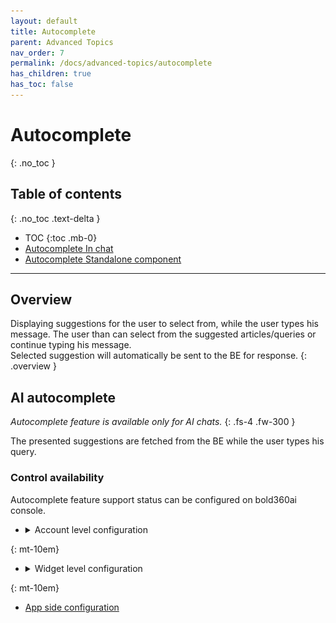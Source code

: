 ```yaml
---
layout: default
title: Autocomplete
parent: Advanced Topics
nav_order: 7
permalink: /docs/advanced-topics/autocomplete
has_children: true
has_toc: false
---
```


# Autocomplete
{: .no_toc }

## Table of contents
{: .no_toc .text-delta }

- TOC
{:toc .mb-0}
- [Autocomplete In chat](./in-chat)
- [Autocomplete Standalone component](./standalone) 

---

## Overview
Displaying suggestions for the user to select from, while the user types his message. The user than can select from the suggested articles/queries or continue typing his message.   
Selected suggestion will automatically be sent to the BE for response.
{: .overview }


## AI autocomplete
_Autocomplete feature is available only for AI chats._
{: .fs-4 .fw-300 }

The presented suggestions are fetched from the BE while the user types his query.   

### Control availability
Autocomplete feature support status can be configured on bold360ai console.
- <details close markdown="block">
  <summary>Account level configuration</summary>

    ![](/assets/autocomplete-account-console.png) 
    {: .image-70}

  </details>
{: mt-10em}
- <details close markdown="block">
  <summary>Widget level configuration</summary> 
    ![](/assets/autocomplete-widget-console.png)
    {: .image-70}

  </details>
{: mt-10em}
- [App side configuration](./in-chat)

